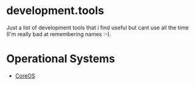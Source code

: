 development.tools
=================

Just a list of development tools that i find useful but cant use all the time (I'm really bad at remembering names :-).


# Operational Systems

* [CoreOS](https://coreos.com/)
